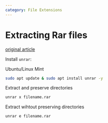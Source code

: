 ```yaml
---
category: File Extensions
---
```

# Extracting Rar files
[original article](https://www.wikihow.com/Unrar-Files-in-Linux)

Install `unrar`:

Ubuntu/Linux Mint
```bash
sudo apt update & sudo apt install unrar -y
```

Extract and preserve directories
```bash
unrar x filename.rar
```

Extract wihtout preserving directories
```bash
unrar e filename.rar
```
